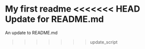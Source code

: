 My first readme
<<<<<<< HEAD
Update for README.md
=======
An update to README.md
>>>>>>> update_script

